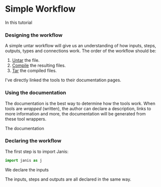 # Simple Workflow

In this tutorial

### Designing the workflow

A simple untar workflow will give us an understanding of how inputs, steps, outputs, types and connections work.
The order of the workflow should be:
1. [Untar](https://janis.readthedocs.io/en/latest/tools/unix/untar.html) the file.
2. [Compile](https://janis.readthedocs.io/en/latest/tools/unix/javacompiler.html) the resulting files.
3. [Tar](https://janis.readthedocs.io/en/latest/tools/unix/tar.html) the compiled files.

I've directly linked the tools to their documentation pages. 


### Using the documentation

The documentation is the best way to determine how the tools work. When tools are _wrapped_ (written), 
the author can declare a description, links to more information and more, the documentation will be generated
from these tool wrappers.

The documentation 


### Declaring the workflow

The first step is to import Janis:
```python
import janis as j
```



We declare the inputs

The inputs, steps and outputs are all declared in the same way.